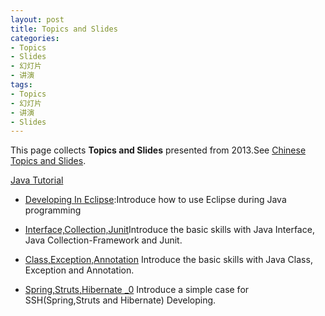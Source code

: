 ```yaml
---
layout: post
title: Topics and Slides
categories:
- Topics
- Slides
- 幻灯片
- 讲演
tags:
- Topics
- 幻灯片
- 讲演
- Slides
---
```



This page collects **Topics and Slides** presented from 2013.See [Chinese Topics and Slides](http://jeff-lee.name/topics/2013/04/topics-and-slides-cn/).


[Java Tutorial](https://github.com/westerly-lzh/java_tutorial)

+  [Developing In Eclipse](https://github.com/westerly-lzh/java_tutorial/tree/master/eclipse):Introduce how to use Eclipse during Java programming


+ [Interface,Collection,Junit](https://github.com/westerly-lzh/java_tutorial/tree/master/interface_collection_junit)Introduce the basic skills with Java Interface, Java Collection-Framework and Junit.

+ [Class,Exception,Annotation](https://github.com/westerly-lzh/java_tutorial/tree/master/class_exception_annotation) Introduce the basic skills with Java Class, Exception and Annotation.

+ [Spring,Struts,Hibernate _0](https://github.com/westerly-lzh/java_tutorial/tree/master/ssh-simple)  Introduce a simple case for SSH(Spring,Struts and Hibernate) Developing.



